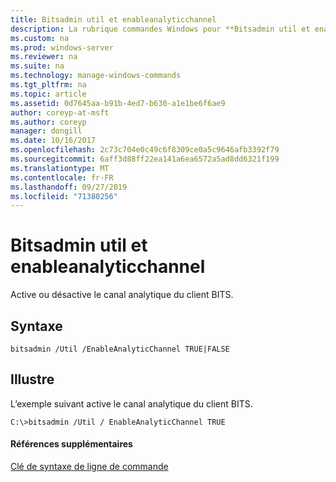 ```yaml
---
title: Bitsadmin util et enableanalyticchannel
description: La rubrique commandes Windows pour **Bitsadmin util et enableanalyticchannel** -active ou désactive le canal analytique du client bits.
ms.custom: na
ms.prod: windows-server
ms.reviewer: na
ms.suite: na
ms.technology: manage-windows-commands
ms.tgt_pltfrm: na
ms.topic: article
ms.assetid: 0d7645aa-b91b-4ed7-b630-a1e1be6f6ae9
author: coreyp-at-msft
ms.author: coreyp
manager: dongill
ms.date: 10/16/2017
ms.openlocfilehash: 2c73c704e0c49c6f8309ce0a5c9646afb3392f79
ms.sourcegitcommit: 6aff3d88ff22ea141a6ea6572a5ad8dd6321f199
ms.translationtype: MT
ms.contentlocale: fr-FR
ms.lasthandoff: 09/27/2019
ms.locfileid: "71380256"
---
```

# <a name="bitsadmin-util-and-enableanalyticchannel"></a>Bitsadmin util et enableanalyticchannel



Active ou désactive le canal analytique du client BITS.

## <a name="syntax"></a>Syntaxe

```
bitsadmin /Util /EnableAnalyticChannel TRUE|FALSE
```

## <a name="BKMK_examples"></a>Illustre

L’exemple suivant active le canal analytique du client BITS.
```
C:\>bitsadmin /Util / EnableAnalyticChannel TRUE
```

#### <a name="additional-references"></a>Références supplémentaires

[Clé de syntaxe de ligne de commande](command-line-syntax-key.md)